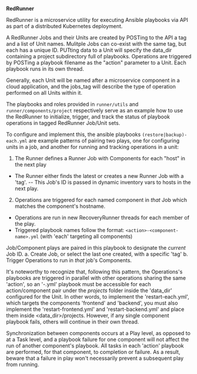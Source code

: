 **RedRunner**

RedRunner is a microservice utility for executing Ansible playbooks via API as part of a distributed Kubernetes deployment.

A RedRunner Jobs and their Units are created by POSTing to the API a tag and a list of Unit names. Mulitple Jobs can co-exist with the same tag, but each has a unique ID.
PUTting data to a Unit will specify the data_dir containing a project subdirectory full of playbooks.  Operations are triggered by POSTing a playbook filename as the "action" parameter to a Unit.
Each playbook runs in its own thread. 

Generally, each Unit will be named after a microservice component in a cloud application, and the jobs_tag will describe the type of operation performed on all Units within it.


The playbooks and roles provided in `runner/utils` and `runner/components/project` respectively serve as an example how to use the RedRunner to initialize, trigger, and track the status of playbook operations in tagged RedRunner Job/Unit sets.

To configure and implement this, the ansible playbooks `(restore|backup)-each.yml` are example patterns of pairing two plays, one for configuring units in a job, and another for running and tracking operations in a unit:

1. The Runner defines a Runner Job with Components for each "host" in the next play
- The Runner either finds the latest or creates a new Runner Job with a 'tag'. 
-- This Job's ID is passed in dynamic inventory vars to hosts in the next play.

2. Operations are triggered for each named component in _that_ Job which matches the component's hostname.
- Operations are run in new RecoveryRunner threads for each member of the play.
- Triggered playbook names follow the format: `<action>-<component-name>.yml` (with 'each' targeting all components)

Job/Component plays are paired in this playbook to designate the _current_ Job ID.
  a. Create Job, or select the last one created, with a specific 'tag'
  b. Trigger Operations to run in _that_ job's Components.


It's noteworthy to recognize that, following this pattern, the Operations's playbooks are triggered in parallel with other operations sharing the same 'action', so an '<action>-<component>.yml' playbook must be accessible for each action/component pair under the _projects_ folder inside the 'data_dir' configured for the Unit. In other words, to implement the 'restart-each.yml', which targets the components 'frontend' and 'backend', you must also implement the 'restart-frontend.yml' and 'restart-backend.yml' and place them inside <data_dir>/projects.  However, if any single component playbook fails, others will continue in their own thread.

Synchronization between components occurs at a Play level, as opposed to at a Task level, and a playbook failure for one component will not affect the run of another component's playbook.  All tasks in each 'action' playbook are performed, for that component, to completion or failure.  As a result, beware that a failure in play won't necessarily prevent a subsequent play from running. 
